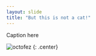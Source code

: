 ```yaml
---
layout: slide
title: "But this is not a cat!"
---
```


Caption here

![octofez](https://octodex.github.com/images/octofez.png)
{: .center}
